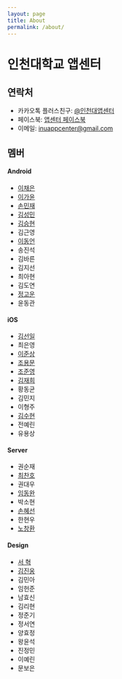 ```yaml
---
layout: page
title: About
permalink: /about/
---
```


# 인천대학교 앱센터

## 연락처

* 카카오톡 플러스친구: [@인천대앱센터](https://pf.kakao.com/_xgxaSLd)
* 페이스북: [앱센터 페이스북](https://www.facebook.com/INUAppCenter)
* 이메일: inuappcenter@gmail.com

## 멤버

#### Android

* [이채은](https://github.com/chaeeun)
* [이가윤](https://github.com/Gayoon)
* [손민재](https://github.com/bungabear)
* [김성민](https://github.com/pinokio531)
* [김승현](https://github.com/coee)
* 김근영
* [이동언](https://github.com/ide127)
* 송진석
* 김바른
* 김지선
* 최아현
* 김도연
* [정고운](https://github.com/GowoonJ)
* 윤동관

#### iOS

* [김선일](https://github.com/Seonift)
* 최은영
* [이준상](https://github.com/zunzunzun)
* [조용문](https://github.com/choymoon)
* [조준영](https://github.com/chojunyng)
* [김재희](https://github.com/jaehui327)
* 황동균
* 김민지
* 이형주
* [김수현](https://github.com/suhyun9921)
* 전예린
* 유용상

#### Server

* 권순재
* [최찬호](https://github.com/ftilrftilr12)
* 권대우
* [임동완](https://github.com/doukong)
* 박소현
* [손혜선](https://github.com/SonHyeSeon)
* 한현우
* [노창환](https://github.com/nohchanghwan)

#### Design

* [서 혁](https://github.com/spemer)
* [김진웅](https://github.com/Woongdesign)
* 김민아
* 임헌준
* 남효신
* 김리현
* 정준기
* 정서연
* 양효정
* 왕윤석
* 진정민
* 이예린
* 문보은
